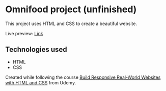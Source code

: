# Omnifood project (unfinished)
This project uses HTML and CSS to create a beautiful website.

Live preview: [Link](https://omnifood.darshanvaishya.xyz)

## Technologies used
+ HTML
+ CSS

Created while following the course [Build Responsive Real-World Websites with HTML and CSS](https://www.udemy.com/course/design-and-develop-a-killer-website-with-html5-and-css3/) from Udemy.